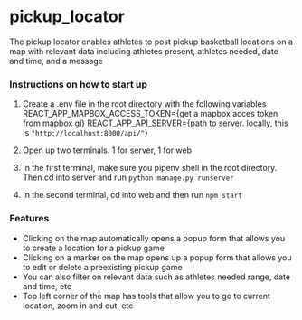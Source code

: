 # pickup_locator

The pickup locator enables athletes to post pickup basketball locations on a map with relevant data including athletes present, athletes needed, date and time, and a message

### Instructions on how to start up

1) Create a .env file in the root directory with the following variables
REACT_APP_MAPBOX_ACCESS_TOKEN={get a mapbox acces token from mapbox gl}
REACT_APP_API_SERVER={path to server. locally, this is `"http://localhost:8000/api/"`}

2) Open up two terminals. 1 for server, 1 for web

3) In the first terminal, make sure you pipenv shell in the root directory. Then cd into server and run
`python manage.py runserver`

4) In the second terminal, cd into web and then run `npm start`



### Features
- Clicking on the map automatically opens a popup form that allows you to create a location for a pickup game
- Clicking on a marker on the map opens up a popup form that allows you to edit or delete a preexisting pickup game
- You can also filter on relevant data such as athletes needed range, date and time, etc
- Top left corner of the map has tools that allow you to go to current location, zoom in and out, etc
